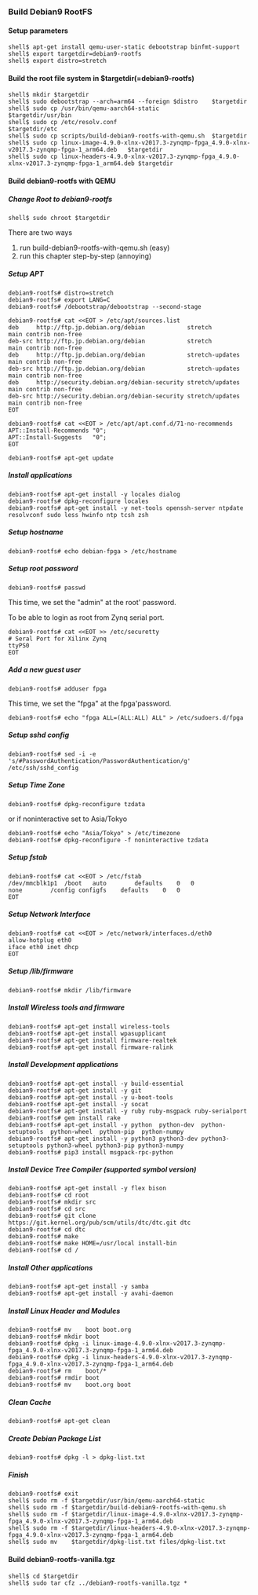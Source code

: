 ### Build Debian9 RootFS

#### Setup parameters 

```console
shell$ apt-get install qemu-user-static debootstrap binfmt-support
shell$ export targetdir=debian9-rootfs
shell$ export distro=stretch
```

#### Build the root file system in $targetdir(=debian9-rootfs)

```console
shell$ mkdir $targetdir
shell$ sudo debootstrap --arch=arm64 --foreign $distro    $targetdir
shell$ sudo cp /usr/bin/qemu-aarch64-static               $targetdir/usr/bin
shell$ sudo cp /etc/resolv.conf                           $targetdir/etc
shell$ sudo cp scripts/build-debian9-rootfs-with-qemu.sh  $targetdir
shell$ sudo cp linux-image-4.9.0-xlnx-v2017.3-zynqmp-fpga_4.9.0-xlnx-v2017.3-zynqmp-fpga-1_arm64.deb   $targetdir
shell$ sudo cp linux-headers-4.9.0-xlnx-v2017.3-zynqmp-fpga_4.9.0-xlnx-v2017.3-zynqmp-fpga-1_arm64.deb $targetdir
````

#### Build debian9-rootfs with QEMU

##### Change Root to debian9-rootfs

```console
shell$ sudo chroot $targetdir
```

There are two ways

1. run build-debian9-rootfs-with-qemu.sh (easy)
2. run this chapter step-by-step (annoying)

##### Setup APT

````console
debian9-rootfs# distro=stretch
debian9-rootfs# export LANG=C
debian9-rootfs# /debootstrap/debootstrap --second-stage
````

```console
debian9-rootfs# cat <<EOT > /etc/apt/sources.list
deb     http://ftp.jp.debian.org/debian            stretch         main contrib non-free
deb-src http://ftp.jp.debian.org/debian            stretch         main contrib non-free
deb     http://ftp.jp.debian.org/debian            stretch-updates main contrib non-free
deb-src http://ftp.jp.debian.org/debian            stretch-updates main contrib non-free
deb     http://security.debian.org/debian-security stretch/updates main contrib non-free
deb-src http://security.debian.org/debian-security stretch/updates main contrib non-free
EOT
```

```console
debian9-rootfs# cat <<EOT > /etc/apt/apt.conf.d/71-no-recommends
APT::Install-Recommends "0";
APT::Install-Suggests   "0";
EOT
```

```console
debian9-rootfs# apt-get update
```

##### Install applications

```console
debian9-rootfs# apt-get install -y locales dialog
debian9-rootfs# dpkg-reconfigure locales
debian9-rootfs# apt-get install -y net-tools openssh-server ntpdate resolvconf sudo less hwinfo ntp tcsh zsh
```

##### Setup hostname

```console
debian9-rootfs# echo debian-fpga > /etc/hostname
```

##### Setup root password

```console
debian9-rootfs# passwd
```

This time, we set the "admin" at the root' password.

To be able to login as root from Zynq serial port.

```console
debian9-rootfs# cat <<EOT >> /etc/securetty
# Seral Port for Xilinx Zynq
ttyPS0
EOT
```

##### Add a new guest user

```console
debian9-rootfs# adduser fpga
```

This time, we set the "fpga" at the fpga'password.

```console
debian9-rootfs# echo "fpga ALL=(ALL:ALL) ALL" > /etc/sudoers.d/fpga
```

##### Setup sshd config

```console
debian9-rootfs# sed -i -e 's/#PasswordAuthentication/PasswordAuthentication/g' /etc/ssh/sshd_config
```

##### Setup Time Zone

```console
debian9-rootfs# dpkg-reconfigure tzdata
```

or if noninteractive set to Asia/Tokyo

```console
debian9-rootfs# echo "Asia/Tokyo" > /etc/timezone
debian9-rootfs# dpkg-reconfigure -f noninteractive tzdata
```


##### Setup fstab

```console
debian9-rootfs# cat <<EOT > /etc/fstab
/dev/mmcblk1p1	/boot	auto		defaults	0	0
none		/config	configfs	defaults	0	0
EOT
````

##### Setup Network Interface

```console
debian9-rootfs# cat <<EOT > /etc/network/interfaces.d/eth0
allow-hotplug eth0
iface eth0 inet dhcp
EOT
````

##### Setup /lib/firmware

```console
debian9-rootfs# mkdir /lib/firmware
```

##### Install Wireless tools and firmware

```console
debian9-rootfs# apt-get install wireless-tools
debian9-rootfs# apt-get install wpasupplicant
debian9-rootfs# apt-get install firmware-realtek
debian9-rootfs# apt-get install firmware-ralink
```

##### Install Development applications

```console
debian9-rootfs# apt-get install -y build-essential
debian9-rootfs# apt-get install -y git
debian9-rootfs# apt-get install -y u-boot-tools
debian9-rootfs# apt-get install -y socat
debian9-rootfs# apt-get install -y ruby ruby-msgpack ruby-serialport
debian9-rootfs# gem install rake
debian9-rootfs# apt-get install -y python  python-dev  python-setuptools  python-wheel  python-pip  python-numpy
debian9-rootfs# apt-get install -y python3 python3-dev python3-setuptools python3-wheel python3-pip python3-numpy
debian9-rootfs# pip3 install msgpack-rpc-python
```

##### Install Device Tree Compiler (supported symbol version)

```console
debian9-rootfs# apt-get install -y flex bison
debian9-rootfs# cd root
debian9-rootfs# mkdir src
debian9-rootfs# cd src
debian9-rootfs# git clone https://git.kernel.org/pub/scm/utils/dtc/dtc.git dtc
debian9-rootfs# cd dtc
debian9-rootfs# make
debian9-rootfs# make HOME=/usr/local install-bin
debian9-rootfs# cd /
```

##### Install Other applications

```console
debian9-rootfs# apt-get install -y samba
debian9-rootfs# apt-get install -y avahi-daemon
```

##### Install Linux Header and Modules

```console
debian9-rootfs# mv    boot boot.org
debian9-rootfs# mkdir boot
debian9-rootfs# dpkg -i linux-image-4.9.0-xlnx-v2017.3-zynqmp-fpga_4.9.0-xlnx-v2017.3-zynqmp-fpga-1_arm64.deb
debian9-rootfs# dpkg -i linux-headers-4.9.0-xlnx-v2017.3-zynqmp-fpga_4.9.0-xlnx-v2017.3-zynqmp-fpga-1_arm64.deb
debian9-rootfs# rm    boot/*
debian9-rootfs# rmdir boot
debian9-rootfs# mv    boot.org boot
```

##### Clean Cache

```console
debian9-rootfs# apt-get clean
```

##### Create Debian Package List

```console
debian9-rootfs# dpkg -l > dpkg-list.txt
```

##### Finish

```console
debian9-rootfs# exit
shell$ sudo rm -f $targetdir/usr/bin/qemu-aarch64-static
shell$ sudo rm -f $targetdir/build-debian9-rootfs-with-qemu.sh
shell$ sudo rm -f $targetdir/linux-image-4.9.0-xlnx-v2017.3-zynqmp-fpga_4.9.0-xlnx-v2017.3-zynqmp-fpga-1_arm64.deb
shell$ sudo rm -f $targetdir/linux-headers-4.9.0-xlnx-v2017.3-zynqmp-fpga_4.9.0-xlnx-v2017.3-zynqmp-fpga-1_arm64.deb
shell$ sudo mv    $targetdir/dpkg-list.txt files/dpkg-list.txt
```

#### Build debian9-rootfs-vanilla.tgz

```console
shell$ cd $targetdir
shell$ sudo tar cfz ../debian9-rootfs-vanilla.tgz *
```

